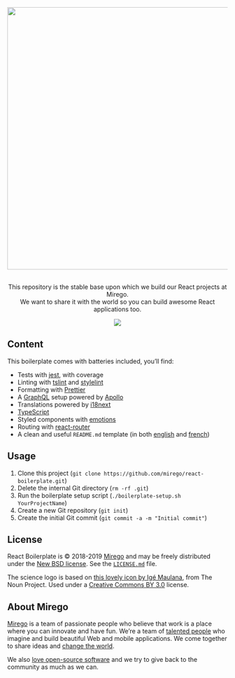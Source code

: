 <div align="center">
  <img src="https://user-images.githubusercontent.com/11348/57186235-4c4aa700-6ea9-11e9-88c3-3cd1ab858a32.png" width="600" />
  <p><br />This repository is the stable base upon which we build our React projects at Mirego.<br />We want to share it with the world so you can build awesome React applications too.</p>
  <a href="https://travis-ci.com/mirego/react-boilerplate"><img src="https://travis-ci.com/mirego/react-boilerplate.svg?branch=master" /></a>
</div>

## Content

This boilerplate comes with batteries included, you’ll find:

- Tests with [jest](https://jestjs.io), with coverage
- Linting with [tslint](https://palantir.github.io/tslint) and [stylelint](https://stylelint.io)
- Formatting with [Prettier](https://prettier.io)
- A [GraphQL](https://graphql.org) setup powered by [Apollo](https://www.apollographql.com)
- Translations powered by [i18next](https://www.i18next.com)
- [TypeScript](https://www.typescriptlang.org)
- Styled components with [emotions](https://emotion.sh)
- Routing with [react-router](https://reacttraining.com/react-router/)
- A clean and useful `README.md` template (in both [english](./BOILERPLATE_README.md) and [french](./BOILERPLATE_README.fr.md))

## Usage

1. Clone this project (`git clone https://github.com/mirego/react-boilerplate.git`)
2. Delete the internal Git directory (`rm -rf .git`)
3. Run the boilerplate setup script (`./boilerplate-setup.sh YourProjectName`)
4. Create a new Git repository (`git init`)
5. Create the initial Git commit (`git commit -a -m "Initial commit"`)

## License

React Boilerplate is © 2018-2019 [Mirego](https://www.mirego.com) and may be freely distributed under the [New BSD license](http://opensource.org/licenses/BSD-3-Clause). See the [`LICENSE.md`](https://github.com/mirego/react-boilerplate/blob/master/LICENSE.md) file.

The science logo is based on [this lovely icon by Igé Maulana](https://thenounproject.com/term/science/2089589), from The Noun Project. Used under a [Creative Commons BY 3.0](http://creativecommons.org/licenses/by/3.0/) license.

## About Mirego

[Mirego](https://www.mirego.com) is a team of passionate people who believe that work is a place where you can innovate and have fun. We’re a team of [talented people](https://life.mirego.com) who imagine and build beautiful Web and mobile applications. We come together to share ideas and [change the world](http://www.mirego.org).

We also [love open-source software](https://open.mirego.com) and we try to give back to the community as much as we can.
